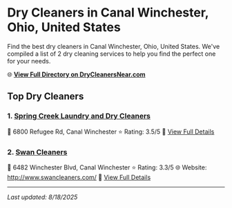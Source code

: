 # Dry Cleaners in Canal Winchester, Ohio, United States

Find the best dry cleaners in Canal Winchester, Ohio, United States. We've compiled a list of 2 dry cleaning services to help you find the perfect one for your needs.

🌐 **[View Full Directory on DryCleanersNear.com](https://drycleanersnear.com/city/US/Ohio/Canal%20Winchester)**

## Top Dry Cleaners

### 1. [Spring Creek Laundry and Dry Cleaners](https://drycleanersnear.com/dryCleaner/689aa0ba2abe37ea0a656781/spring-creek-laundry-and-dry-cleaners)
📍 6800 Refugee Rd, Canal Winchester
⭐ Rating: 3.5/5
🔗 [View Full Details](https://drycleanersnear.com/dryCleaner/689aa0ba2abe37ea0a656781/spring-creek-laundry-and-dry-cleaners)

### 2. [Swan Cleaners](https://drycleanersnear.com/dryCleaner/689aa0de2abe37ea0a6568c5/swan-cleaners)
📍 6482 Winchester Blvd, Canal Winchester
⭐ Rating: 3.3/5
🌐 Website: http://www.swancleaners.com/
🔗 [View Full Details](https://drycleanersnear.com/dryCleaner/689aa0de2abe37ea0a6568c5/swan-cleaners)


---

*Last updated: 8/18/2025*
